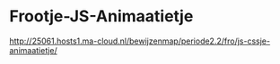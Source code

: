 # Frootje-JS-Animaatietje
http://25061.hosts1.ma-cloud.nl/bewijzenmap/periode2.2/fro/js-cssje-animaatietje/
